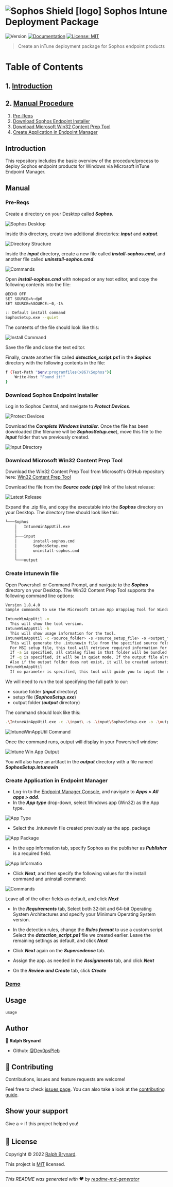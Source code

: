 # ![Sophos Shield [logo]](./assets/images/sophos.png) Sophos Intune Deployment Package
![Version](https://img.shields.io/badge/version-v1.0.0-blue.svg?cacheSeconds=2592000)
[![Documentation](https://img.shields.io/badge/documentation-yes-brightgreen.svg)](docs_url)
[![License: MIT](https://img.shields.io/badge/License-MIT-yellow.svg)](LICENSE)

> Create an inTune deployment package for Sophos endpoint products

# Table of Contents
## 1. [Introduction](#introduction)
## 2. [Manual Procedure](#manual)
1. [Pre-Reqs](#pre_reqs)
2. [Download Sophos Endpoint Installer](#download_endpoint)
3. [Download Microsoft Win32 Content Prep Tool](#download_win32_app_util)
4. [Create Application in Endpoint Manager](#endpoint_manager)

## Introduction

This repository includes the basic overview of the procedure/process to deploy Sophos endpoint products for Windows via Microsoft inTune Endpoint Manager.

## Manual
### Pre-Reqs<a name="pre_reqs"></a>
Create a directory on your Desktop called ***Sophos***.

![Sophos Desktop](./assets/images/nVXMLBYDKD.png)

Inside this directory, create two additional directories: ***input*** and ***output***.

![Directory Structure](./assets/images/NiDLN2BHVW.png)

Inside the ***input*** directory, create a new file called ***install-sophos.cmd***, and another file called ***uninstall-sophos.cmd***.

![Commands](./assets/images/Nso29mptMS.png)

Open ***install-sophos.cmd*** with notepad or any text editor, and copy the following contents into the file:

```sh
@ECHO OFF
SET SOURCE=%~dp0
SET SOURCE=%SOURCE:~0,-1%

:: Default install command
SophosSetup.exe --quiet 
```

The contents of the file should look like this:

![Install Command](./assets/images/OqfFG04QTD.png)

Save the file and close the text editor.

Finally, create another file called ***detection_script.ps1*** in the ***Sophos*** directory with the following contents in the file:

```sh
f (Test-Path "$env:programfiles(x86)\Sophos"){
    Write-Host "Found it!"
}
```
### Download Sophos Endpoint Installer<a name="download_endpoint"></a>
Log in to Sophos Central, and navigate to ***Protect Devices***.

![Protect Devices](./assets/images/4j79SvlhGw.png)

Download the ***Complete Windows Installer***. Once the file has been downloaded (the filename will be ***SophosSetup.exe***), move this file to the ***input*** folder that we previously created.

![Input Directory](./assets/images/4S4TzSmwO6.png)


### Download Microsoft Win32 Content Prep Tool<a name="download_win32_app_util"></a>

Download the Win32 Content Prep Tool from Microsoft's GitHub repository here:
[Win32 Content Prep Tool](https://github.com/microsoft/Microsoft-Win32-Content-Prep-Tool/releases)

Download the file from the ***Source code (zip)*** link of the latest release:

![Latest Release](./assets/images/wOpg6r9xN9.png)

Expand the .zip file, and copy the executable into the ***Sophos*** directory on your Desktop. The directory tree should look like this:

```sh
└───Sophos
    │   IntuneWinAppUtil.exe
    │
    ├───input
    │       install-sophos.cmd
    │       SophosSetup.exe
    │       uninstall-sophos.cmd
    │
    └───output 
```

### Create intunewin file

Open Powershell or Command Prompt, and navigate to the ***Sophos*** directory on your Desktop. The Win32 Content Prep Tool supports the following command line options:

```sh
Version 1.8.4.0
Sample commands to use the Microsoft Intune App Wrapping Tool for Windows Classic Application:

IntuneWinAppUtil -v
  This will show the tool version.
IntuneWinAppUtil -h
  This will show usage information for the tool.
IntuneWinAppUtil -c <source_folder> -s <source_setup_file> -o <output_folder> <-a> <catalog_folder> <-q>
  This will generate the .intunewin file from the specified source folder and setup file.
  For MSI setup file, this tool will retrieve required information for Intune.
  If -a is specified, all catalog files in that folder will be bundled into the .intunewin file.
  If -q is specified, it will be in quiet mode. If the output file already exists, it will be overwritten.
  Also if the output folder does not exist, it will be created automatically.
IntuneWinAppUtil
  If no parameter is specified, this tool will guide you to input the required parameters step by step.
```

We will need to run the tool specifying the full path to our:

* source folder (***input*** directory)
* setup file (***SophosSetup.exe***)
* output folder (***output*** directory)

The command should look like this:

```sh
.\IntuneWinAppUtil.exe -c .\input\ -s .\input\SophosSetup.exe -o .\output\
```

![IntuneWinAppUtil Command](./assets/images/LklZgVbFqu.png)

Once the command runs, output will display in your Powershell window:

![Intune Win App Output](./assets/images/BMh8jG4STG.png)

You will also have an artifact in the ***output*** directory with a file named ***SophosSetup.intunewin***

### Create Application in Endpoint Manager<a name="endpoint_manager"></a>

* Log-in to the [Endpoint Manager Console](https://endpoint.microsoft.com/#home), and navigate to ***Apps > All apps > add***.
* In the ***App type*** drop-down, select Windows app (Win32) as the App type.

![App Type](./assets/images/iJISkFCYkQ.png)

* Select the .intunewin file created previously as the app. package

![App Package](./assets/images/fqMmHUoB5k.png)

* In the app information tab, specify Sophos as the publisher as ***Publisher*** is a required field.

![App Informatio](./assets/images/Uj49LzZ0w9.png)

* Click ***Next***, and then specify the following values for the install command and uninstall command:

![Commands](./assets/images/AtMec7nQjR.png)

Leave all of the other fields as default, and click ***Next***

* In the ***Requirements*** tab, Select both 32-bit and 64-bit Operating System Architectures and specify your Minimum Operating System version.

* In the detection rules, change the ***Rules format*** to use a custom script. Select the ***detection_script.ps1*** file we created earlier. Leave the remaining settings as default, and click ***Next***

* Click ***Next*** again on the ***Supersedence*** tab.

* Assign the app. as needed in the ***Assignments*** tab, and click ***Next***

* On the ***Review and Create*** tab, click ***Create***







### [Demo](demo_url)

## Usage


```sh
usage
```

## Author

👤 **Ralph Brynard**

* Github: [@Dev0psPleb](https://github.com/Dev0psPleb)

## 🤝 Contributing

Contributions, issues and feature requests are welcome!

Feel free to check [issues page](issues_page). You can also take a look at the [contributing guide](contrib_guide).

## Show your support

Give a ⭐️ if this project helped you!


## 📝 License

Copyright © 2022 [Ralph Brynard](https://github.com/Dev0psPleb).

This project is [MIT](LICENSE) licensed.

***
_This README was generated with ❤️ by [readme-md-generator](https://github.com/kefranabg/readme-md-generator)_
